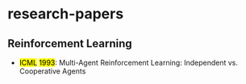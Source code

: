 # research-papers

## Reinforcement Learning

- <mark>ICML</mark> <mark>1993</mark>: Multi-Agent Reinforcement Learning: Independent vs. Cooperative Agents
